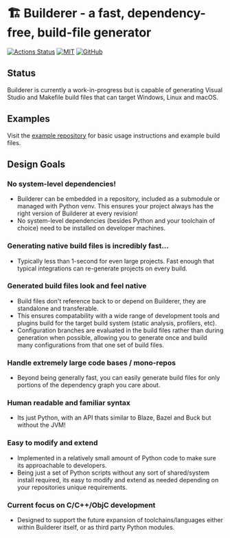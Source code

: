 # 🏗️ Builderer - a fast, dependency-free, build-file generator
[![Actions Status](https://github.com/builderer/builderer/workflows/CI/badge.svg?branch=main)](https://github.com/builderer/builderer/actions)
[![MIT](https://img.shields.io/badge/license-MIT-blue.svg)](https://github.com/builderer/builderer/blob/main/LICENSE)
[![GitHub](https://img.shields.io/badge/repo-github-green.svg)](https://github.com/builderer/builderer)

## Status
Builderer is currently a work-in-progress but is capable of generating Visual
Studio and Makefile build files that can target Windows, Linux and macOS.

## Examples
Visit the [example repository](https://github.com/builderer/builderer-examples)
for basic usage instructions and example build files.

## Design Goals
### No system-level dependencies!
 - Builderer can be embedded in a repository, included as a submodule or
   managed with Python venv. This ensures your project always has the right
   version of Builderer at every revision!
 - No system-level dependencies (besides Python and your toolchain of choice)
   need to be installed on developer machines.
### Generating native build files is incredibly fast...
 - Typically less than 1-second for even large projects. Fast enough that
   typical integrations can re-generate projects on every build.
### Generated build files look and feel native
 - Build files don't reference back to or depend on Builderer, they are
   standalone and transferable.
 - This ensures compatability with a wide range of development tools and
   plugins build for the target build system (static analysis, profilers, etc).
 - Configuration branches are evaluated in the build files rather than during
   generation when possible, allowing you to generate once and build many
   configurations from that one set of build files.
### Handle extremely large code bases / mono-repos
 - Beyond being generally fast, you can easily generate build files for only
   portions of the dependency graph you care about.
### Human readable and familiar syntax
 - Its just Python, with an API thats similar to Blaze, Bazel and Buck but
   without the JVM!
### Easy to modify and extend
 - Implemented in a relatively small amount of Python code to make sure its
   approachable to developers.
 - Being just a set of Python scripts without any sort of shared/system
   install required, its easy to modify and extend as needed depending on your
   repositories unique requirements.
### Current focus on C/C++/ObjC development
 - Designed to support the future expansion of toolchains/languages either
   within Builderer itself, or as third party Python modules.
